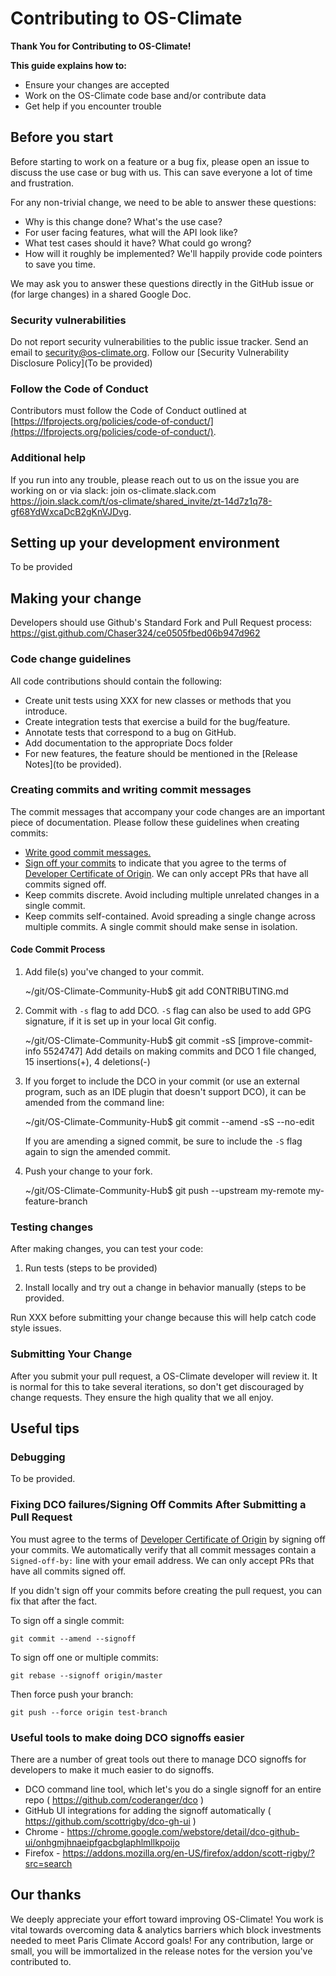 # Contributing to OS-Climate

**Thank You for Contributing to OS-Climate!**

**This guide explains how to:**

- Ensure your changes are accepted
- Work on the OS-Climate code base and/or contribute data
- Get help if you encounter trouble

## Before you start

Before starting to work on a feature or a bug fix, please open an issue to discuss the use case or bug with us. This can save everyone a lot of time and frustration.

For any non-trivial change, we need to be able to answer these questions:

- Why is this change done? What's the use case?
- For user facing features, what will the API look like?
- What test cases should it have? What could go wrong?
- How will it roughly be implemented? We'll happily provide code pointers to save you time.

We may ask you to answer these questions directly in the GitHub issue or (for large changes) in a shared Google Doc.

### Security vulnerabilities

Do not report security vulnerabilities to the public issue tracker. Send an email to <security@os-climate.org>. Follow our [Security Vulnerability Disclosure Policy](To be provided)

### Follow the Code of Conduct

Contributors must follow the Code of Conduct outlined at [https://lfprojects.org/policies/code-of-conduct/](https://lfprojects.org/policies/code-of-conduct/).

### Additional help

If you run into any trouble, please reach out to us on the issue you are working on or via slack: join os-climate.slack.com <https://join.slack.com/t/os-climate/shared_invite/zt-14d7z1q78-gf68YdWxcaDcB2gKnVJDvg>.

## Setting up your development environment

To be provided

## Making your change

Developers should use Github's Standard Fork and Pull Request process: <https://gist.github.com/Chaser324/ce0505fbed06b947d962>

### Code change guidelines

All code contributions should contain the following:

- Create unit tests using XXX for new classes or methods that you introduce.
- Create integration tests that exercise a build for the bug/feature.
- Annotate tests that correspond to a bug on GitHub.
- Add documentation to the appropriate Docs folder
- For new features, the feature should be mentioned in the [Release Notes](to be provided).

### Creating commits and writing commit messages

The commit messages that accompany your code changes are an important piece of documentation. Please follow these guidelines when creating commits:

- [Write good commit messages.](https://cbea.ms/git-commit/#seven-rules)
- [Sign off your commits](https://git-scm.com/docs/git-commit#Documentation/git-commit.txt---signoff) to indicate that you agree to the terms of [Developer Certificate of Origin](https://developercertificate.org/). We can only accept PRs that have all commits signed off.
- Keep commits discrete. Avoid including multiple unrelated changes in a single commit.
- Keep commits self-contained. Avoid spreading a single change across multiple commits. A single commit should make sense in isolation.

#### Code Commit Process

1. Add file(s) you've changed to your commit.

   ~/git/OS-Climate-Community-Hub$ git add CONTRIBUTING.md

2. Commit with `-s` flag to add DCO. `-S` flag can also be used to add GPG signature,
   if it is set up in your local Git config.

   ~/git/OS-Climate-Community-Hub$ git commit -sS
   [improve-commit-info 5524747] Add details on making commits and DCO
   1 file changed, 15 insertions(+), 4 deletions(-)

3. If you forget to include the DCO in your commit (or use an external program,
   such as an IDE plugin that doesn't support DCO), it can be amended from the command
   line:

   ~/git/OS-Climate-Community-Hub$ git commit --amend -sS --no-edit

   If you are amending a signed commit, be sure to include the `-S` flag again to sign
   the amended commit.

4. Push your change to your fork.

   ~/git/OS-Climate-Community-Hub$ git push --upstream my-remote my-feature-branch

### Testing changes

After making changes, you can test your code:

1. Run tests (steps to be provided)

2. Install locally and try out a change in behavior manually (steps to be provided.

Run XXX before submitting your change because this will help catch code style issues.

### Submitting Your Change

After you submit your pull request, a OS-Climate developer will review it. It is normal for this to take several iterations, so don't get discouraged by change requests. They ensure the high quality that we all enjoy.

## Useful tips

### Debugging

To be provided.

### Fixing DCO failures/Signing Off Commits After Submitting a Pull Request

You must agree to the terms of [Developer Certificate of Origin](https://developercertificate.org/) by signing off your commits. We automatically verify that all commit messages contain a `Signed-off-by:` line with your email address. We can only accept PRs that have all commits signed off.

If you didn't sign off your commits before creating the pull request, you can fix that after the fact.

To sign off a single commit:

`git commit --amend --signoff`

To sign off one or multiple commits:

`git rebase --signoff origin/master`

Then force push your branch:

`git push --force origin test-branch`

### Useful tools to make doing DCO signoffs easier

There are a number of great tools out there to manage DCO signoffs for developers to make it much easier to do signoffs.

- DCO command line tool, which let's you do a single signoff for an entire repo ( <https://github.com/coderanger/dco> )
- GitHub UI integrations for adding the signoff automatically ( <https://github.com/scottrigby/dco-gh-ui> )
- Chrome - <https://chrome.google.com/webstore/detail/dco-github-ui/onhgmjhnaeipfgacbglaphlmllkpoijo>
- Firefox - <https://addons.mozilla.org/en-US/firefox/addon/scott-rigby/?src=search>

## Our thanks

We deeply appreciate your effort toward improving OS-Climate! You work is vital towards overcoming data & analytics barriers which block investments needed to meet Paris Climate Accord goals! For any contribution, large or small, you will be immortalized in the release notes for the version you've contributed to.
